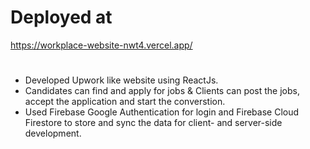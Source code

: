 # Deployed at
https://workplace-website-nwt4.vercel.app/
#
* Developed Upwork like website using ReactJs.
* Candidates can find and apply for jobs & Clients can post the jobs, accept
  the application and start the converstion.
* Used Firebase Google Authentication for login and Firebase Cloud Firestore to store and sync the data for client- and server-side development.

